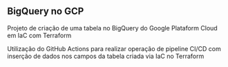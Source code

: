 ## BigQuery no GCP

Projeto de criação de uma tabela no BigQuery do Google Plataform Cloud em IaC com Terraform

Utilização do GitHub Actions para realizar operação de pipeline CI/CD com inserção de dados nos campos da tabela criada via IaC no Terraform
